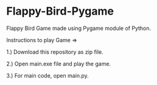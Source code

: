 # Flappy-Bird-Pygame

Flappy Bird Game made using Pygame module of Python.

Instructions to play Game =>

1.) Download this repository as zip file.

2.) Open main.exe file and play the game.

3.) For main code, open main.py.



